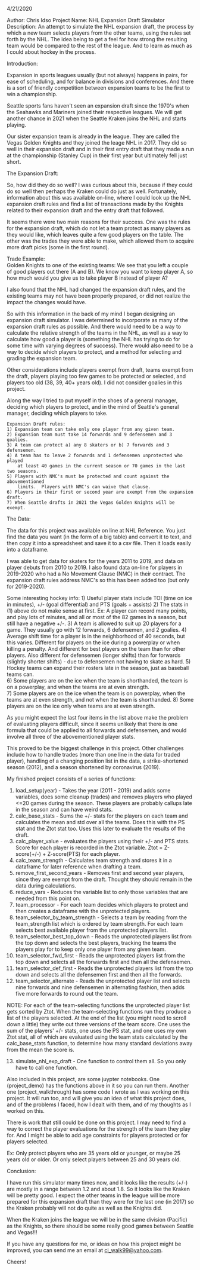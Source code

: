 4/21/2020

Author:         Chris Idso
Project Name:   NHL Expansion Draft Simulator
Description:    An attempt to simulate the NHL expansion draft, the process by which
                a new team selects players from the other teams, using the rules set
                forth by the NHL. The idea being to get a feel for how strong the 
                resulting team would be compared to the rest of the league.  And to 
                learn as much as I could about hockey in the process.


Introduction:

Expansion in sports leagues usually (but not always) happens in pairs, for ease of 
scheduling, and for balance in divisions and conferences. And there is a sort of 
friendly competition between expansion teams to be the first to win a championship.

Seattle sports fans haven't seen an expansion draft since the 1970's when the
Seahawks and Mariners joined their respective leagues. We will get another chance in 2021 when the Seattle Kraken joins the NHL and starts playing. 

Our sister expansion team is already in the league. They are called the Vegas Golden Knights and they joined the leage NHL in 2017. They did so well in their expansion draft and in their first entry draft that they made a run at the championship (Stanley Cup) in their first year but ultimately fell just short.


The Expansion Draft:

So, how did they do so well? I was curious about this, because if they could do 
so well then perhaps the Kraken could do just as well. Fortunately, information 
about this was available on-line, where I could look up the NHL expansion draft rules 
and find a list of transactions made by the Knights related to their expansion draft
and the entry draft that followed.

It seems there were two main reasons for their success. One was the rules for the 
expansion draft, which do not let a team protect as many players as they would
like, which leaves quite a few good players on the table. The other was the trades
they were able to make, which allowed them to acquire more draft picks 
(some in the first round).  

Trade Example:  
Golden Knights to one of the existing teams: We see that you left a couple of 
good players out there (A and B). We know you want to keep player A, so how much
would you give us to take player B instead of player A?

I also found that the NHL had changed the expansion draft rules, and the existing 
teams may not have been properly prepared, or did not realize the impact the 
changes would have.

So with this information in the back of my mind I began designing an expansion draft
simulator. I was determined to incorporate as many of the expansion draft rules as
possible. And there would need to be a way to calculate the relative strength of the 
teams in the NHL, as well as a way to calculate how good a player is (something the 
NHL has trying to do for some time with varying degrees of success). There would also 
need to be a way to decide which players to protect, and a method for selecting and 
grading the expansion team. 

Other considerations include players exempt from draft, teams exempt from the 
draft, players playing too few games to be protected or selected, and players too 
old (38, 39, 40+ years old). I did not consider goalies in this project.

Along the way I tried to put myself in the shoes of a general manager, deciding which
players to protect, and in the mind of Seattle's general manager, deciding which 
players to take.  

    Expansion Draft rules:
    1) Expansion team can take only one player from any given team.  
    2) Expansion team must take 14 forwards and 9 defensemen and 3 goalies.
    3) A team can protect a) any 8 skaters or b) 7 forwards and 3 defensemen.
    4) A team has to leave 2 forwards and 1 defensemen unprotected who played
        at least 40 games in the current season or 70 games in the last two seasons. 
    5) Players with NMC's must be protected and count against the abovementioned 
        limits.  Players with NMC's can waive that clause.
    6) Players in their first or second year are exempt from the expansion draft. 
    7) When Seattle drafts in 2021 the Vegas Golden Knights will be exempt.   


The Data:

The data for this project was available on line at NHL Reference.  You just find the 
data you want (in the form of a big table) and convert it to text, and then copy it
into a spreadsheet and save it to a csv file.  Then it loads easily into a dataframe.

I was able to get data for skaters for the years 2011 to 2019, and data on player
debuts from 2010 to 2019. I also found data on-line for players in 2019-2020 who had a 
No Movement Clause (NMC) in their contract. The expansion draft rules address NMC's so this has been added too (but only for 2019-2020).

Some interesting hockey info:
    1) Useful player stats include TOI (time on ice in minutes), +/- (goal differential)
        and PTS (goals + assists)
    2) The stats in (1) above do not make sense at first.  Ex: A player can record many 
        points, and play lots of minutes, and all or most of the 82 games in a season,
        but still have a negative +/-.
    3) A team is allowed to suit up 20 players for a game.  They usually go with 
        12 forwards, 6 defensemen, and 2 goalies.
    4) Average shift time for a player is in the neighborhood of 40 seconds, but this
        varies. Different for players on the ice during a powerplay or when killing a 
        penalty. And different for best players on the team than for other players.
        Also different for defensemen (longer shifts) than for forwards (slightly shorter shifts) - due to defensemen not having to skate as hard.
    5) Hockey teams can expand their rosters late in the season, just as baseball teams
        can.   
    6) Some players are on the ice when the team is shorthanded, the team is on a
        powerplay, and when the teams are at even strength.  
    7) Some players are on the ice when the team is on powerplay, when the teams are
        at even strength, and not when the team is shorthanded.
    8) Some players are on the ice only when teams are at even strength. 

As you might expect the last four items in the list above make the problem of
evaluating players difficult, since it seems unlikely that there is one formula
that could be applied to all forwards and defensemen, and would involve all three
of the abovementioned player stats.

This proved to be the biggest challenge in this project. Other challenges include
how to handle trades (more than one line in the data for traded player), handling of a changing position list in the data, a strike-shortened season (2012), and a season shortened by coronavirus (2019).     


My finished project consists of a series of functions:

1) load_setup(year)   -   Takes the year (2011 - 2019) and adds some variables,
    does some cleanup (trades) and removes players who played <=20 games during 
    the season.  These players are probably callups late in the season and can have
    weird stats. 
2) calc_base_stats - Sums the +/- stats for the players on each team and calculates
    the mean and std over all the teams. Does this with the PS stat and the Ztot stat too.  Uses this later to evaluate the results of the draft.
3) calc_player_value - evaluates the players using their +/- and PTS stats. Score for
    each player is recorded in the Ztot variable.  Ztot = Z-score(+/-) + Z-score(PTS) 
    for each player.
4) calc_team_strength - Calculates team strength and stores it in a dataframe for
    later reference when drafting a team.
5) remove_first_second_years - Removes first and second year players, since they are
    exempt from the draft. Thought they should remain in the data during calculations.
6) reduce_vars - Reduces the variable list to only those variables that are needed from
    this point on.  
7) team_processor - For each team decides which players to protect and then creates a
    dataframe with the unprotected players.
8) team_selector_by_team_strength - Selects a team by reading from the team_strength
    list which is ordered by team strength. For each team selects best available player from the unprotected players list.    
9) team_selector_best_top_down - Reads the unprotected players list from the top down
    and selects the best players, tracking the teams the players play for to keep only one player from any given team.
10) team_selector_fwd_first - Reads the unprotected players list from the top down
     and selects all the forwards first and then all the defensemen.  
11) team_selector_def_first - Reads the unprotected players list from the top down
     and selects all the defensemen first and then all the forwards.
12) team_selector_alternate - Reads the unprotected player list and selects nine
     forwards and nine defensemen in alternating fashion, then adds five more forwards to round out the team.     
    
   NOTE: For each of the team-selecting functions the unprotected player list gets
    sorted by Ztot. When the team-selecting functions run they produce a list of
    the players selected. At the end of the list (you might need to scroll down a 
    little) they write out three versions of the team score. One uses the sum of the players' +/- stats, one uses the PS stat, and one uses my own Ztot stat, all of which are evaluated using the team stats calculated by the calc_base_stats function, to determine how many standard deviations away from the 
    mean the score is. 

13) simulate_nhl_exp_draft - One function to control them all. So you only have to 
     call one function.   

Also included in this project, are some juypter notebooks. One (project_demo) has the 
functions above in it so you can run them. Another one (project_walkthrough) has some
code I wrote as I was working on this project. It will run too, and will give you an 
idea of what this project does, and of the problems I faced, how I dealt with them, and 
of my thoughts as I worked on this.

There is work that still could be done on this project. I may need to find a way to correct the player evaluations for the strength of the team they play for. And I might be able to add age constraints for players protected or for players selected.  

Ex:  Only protect players who are 35 years old or younger, or maybe 25 years old
or older. Or only select players between 25 and 30 years old.


Conclusion:

I have run this simulator many times now, and it looks like the results (+/-) are mostly
in a range between 1.2 and about 1.8. So it looks like the Kraken will be pretty good.
I expect the other teams in the league will be more prepared for this expansion draft
than they were for the last one (in 2017) so the Kraken probably will not do quite as well as the Knights did.

When the Kraken joins the league we will be in the same division (Pacific) as the
Knights, so there should be some really good games between Seattle and Vegas!!! 

If you have any questions for me, or ideas on how this project might be improved, you
can send me an email at ci_walk99@yahoo.com.  

Cheers!   



 
